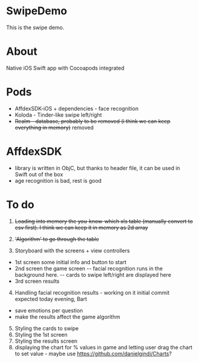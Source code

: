 # SwipeDemo

This is the swipe demo.

# About
Native iOS Swift app with Cocoapods integrated

# Pods
- AffdexSDK-iOS + dependencies - face recognition
- Koloda - Tinder-like swipe left/right
- ~~Realm - database, probably to be removed (i think we can keep everything in memory)~~ removed

# AffdexSDK
- library is written in ObjC, but thanks to header file, it can be used in Swift out of the box
- age recognition is bad, rest is good

# To do
1. ~~Loading into memory the you-know-which xls table (manually convert to csv first). I think we can keep it in memory as 2d array~~ 

2. ~~'Algorithm' to go through the table~~  

3. Storyboard with the screens + view controllers
- 1st screen some initial info and button to start
- 2nd screen the game screen
-- facial recognition runs in the background here.
-- cards to swipe left/right are displayed here
- 3rd screen results
4. Handling facial recognition results - working on it initial commit expected today evening, Bart
- save emotions per question
- make the results affect the game algorithm
5. Styling the cards to swipe
6. Styling the 1st screen
7. Styling the results screen
8. displaying the chart for % values in game and letting user drag the chart to set value - maybe use https://github.com/danielgindi/Charts?
